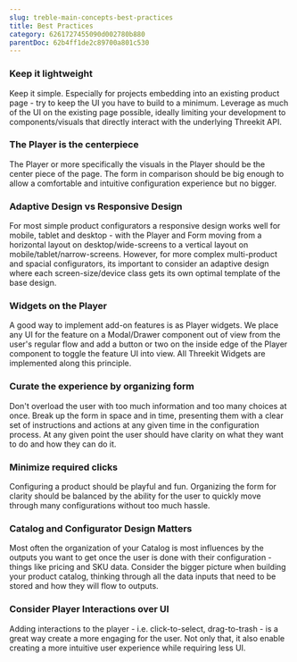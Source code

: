 ```yaml
---
slug: treble-main-concepts-best-practices
title: Best Practices
category: 6261727455090d002780b880
parentDoc: 62b4ff1de2c89700a801c530
---
```


### Keep it lightweight

Keep it simple. Especially for projects embedding into an existing product page - try to keep the UI you have to build to a minimum. Leverage as much of the UI on the existing page possible, ideally limiting your development to components/visuals that directly interact with the underlying Threekit API.

### The Player is the centerpiece

The Player or more specifically the visuals in the Player should be the center piece of the page. The form in comparison should be big enough to allow a comfortable and intuitive configuration experience but no bigger.

### Adaptive Design vs Responsive Design

For most simple product configurators a responsive design works well for mobile, tablet and desktop - with the Player and Form moving from a horizontal layout on desktop/wide-screens to a vertical layout on mobile/tablet/narrow-screens. However, for more complex multi-product and spacial configurators, its important to consider an adaptive design where each screen-size/device class gets its own optimal template of the base design.

### Widgets on the Player

A good way to implement add-on features is as Player widgets. We place any UI for the feature on a Modal/Drawer component out of view from the user's regular flow and add a button or two on the inside edge of the Player component to toggle the feature UI into view. All Threekit Widgets are implemented along this principle.

### Curate the experience by organizing form

Don't overload the user with too much information and too many choices at once. Break up the form in space and in time, presenting them with a clear set of instructions and actions at any given time in the configuration process. At any given point the user should have clarity on what they want to do and how they can do it.

### Minimize required clicks

Configuring a product should be playful and fun. Organizing the form for clarity should be balanced by the ability for the user to quickly move through many configurations without too much hassle.

### Catalog and Configurator Design Matters

Most often the organization of your Catalog is most influences by the outputs you want to get once the user is done with their configuration - things like pricing and SKU data. Consider the bigger picture when building your product catalog, thinking through all the data inputs that need to be stored and how they will flow to outputs.

### Consider Player Interactions over UI

Adding interactions to the player - i.e. click-to-select, drag-to-trash - is a great way create a more engaging for the user. Not only that, it also enable creating a more intuitive user experience while requiring less UI.

